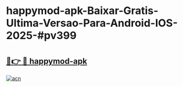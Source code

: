 # happymod-apk-Baixar-Gratis-Ultima-Versao-Para-Android-IOS-2025-#pv399

# <h2><a href="https://ainizakaria.my?title=happymod-apk&ref=22M">🔗👉 🔴 happymod-apk</a></h2>

[![acn](https://github.com/user-attachments/assets/0f9c940e-d8b0-45ae-aac7-cd30a18b3e1c)](https://ainizakaria.my?title=happymod-apk&ref=22M)

